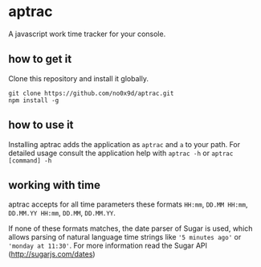 # aptrac

A javascript work time tracker for your console.

## how to get it

Clone this repository and install it globally.

```
git clone https://github.com/no0x9d/aptrac.git
npm install -g
```

## how to use it

Installing aptrac adds the application as `aptrac` and `a` to your path.
For detailed usage consult the application help with `aptrac -h` or `aptrac [command] -h`

## working with time

aptrac accepts for all time parameters these formats `HH:mm`, `DD.MM HH:mm`, `DD.MM.YY HH:mm`, `DD.MM`, `DD.MM.YY`.

If none of these formats matches, the date parser of Sugar is used, which allows parsing of natural language time strings like `'5 minutes ago'` or `'monday at 11:30'`.
For more information read the Sugar API (http://sugarjs.com/dates)